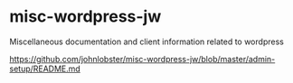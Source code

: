 # misc-wordpress-jw

Miscellaneous documentation and client information related to wordpress

<https://github.com/johnlobster/misc-wordpress-jw/blob/master/admin-setup/README.md>